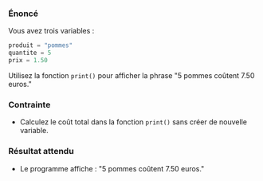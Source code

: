 ### Énoncé

Vous avez trois variables : 

```python
produit = "pommes"
quantite = 5
prix = 1.50
```

Utilisez la fonction ```print()``` pour afficher la phrase "5 pommes coûtent 7.50 euros."

### Contrainte

- Calculez le coût total dans la fonction ```print()``` sans créer de nouvelle variable.

### Résultat attendu

- Le programme affiche : "5 pommes coûtent 7.50 euros."
